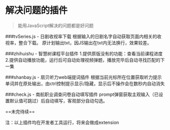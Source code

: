 ﻿# 解决问题的插件

> 能用JavaScript解决的问题都是好问题



###tvSeries.js - 日剧收视率下载
根据输入的日剧名字自动获取页面内相关的收视率，整合下载。
原计划输出txt，因JS输出在txt内无法换行，效果较差。

###zhihuishu - 智慧树课程平台插件
1.提供原版没有的功能：查看当前课程进度
2.提供自动播放功能，运行后可自动处理视频弹题，播放完毕后自动寻找匹配的下一集

###shanbay.js - 扇贝听力web端提词插件
根据当前光标所在位置获取听力提示单词并在原处输出，由ctrl控制提示显示/隐藏，显示后不操作会在数秒内自动消失

###check.js - 南航职业调查问卷自动填写插件
prompt弹窗获取主观输入（已设置默认值可跳过）后自动填写，客观部分自动勾选。

==未完待续==

注：以上插件均在开发者工具运行，将来会做成extension
